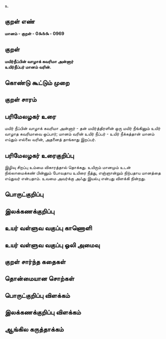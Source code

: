 உ

## குறள் எண் 

**மானம் - குறள் - 0௯௬௯ - 0969**

## குறள் 

**மயிர்நீப்பின் வாழாக் கவரிமா அன்னார்  
உயிர்நீப்பர் மானம் வரின்.** 

## கொண்டு கூட்டும் முறை


## குறள் சாரம் 


## பரிமேலழகர் உரை

மயிர் நீப்பின் வாழாக் கவரிமா அன்னார் - தன் மயிர்த்திரளின் ஒரு மயிர் நீங்கினும் உயிர் வாழாத கவரிமாவை ஒப்பார்; மானம் வரின் உயிர் நீப்பர் - உயிர் நீக்கத்தான் மானம் எய்தும் எல்லை வரின், அதனைத் தாங்காது இறப்பர்.

## பரிமேலழகர் உரைகுறிப்பு   

இழிவு சிறப்பு உம்மை விகாரத்தால் தொக்கது. உயிரும் மானமும் உடன் நில்லாமைக்கண் பின்னும் போவதாய உயிரை நீத்து, எஞ்ஞான்றும் நிற்பதாய மானத்தை எய்துவர் என்பதாம். உவமை அவர்க்கு அஃது இயல்பு என்பது விளக்கி நின்றது.

## பொருட்குறிப்பு 


## இலக்கணக்குறிப்பு  


## உயர் வள்ளுவ வகுப்பு காணொளி


## உயர் வள்ளுவ வகுப்பு ஒலி அமைவு 

 
## குறள் சார்ந்த கதைகள் 


## தொன்மையான சொற்கள்


## பொருட்குறிப்பு விளக்கம்


## இலக்கணக்குறிப்பு விளக்கம்


## ஆங்கில கருத்தாக்கம் 



